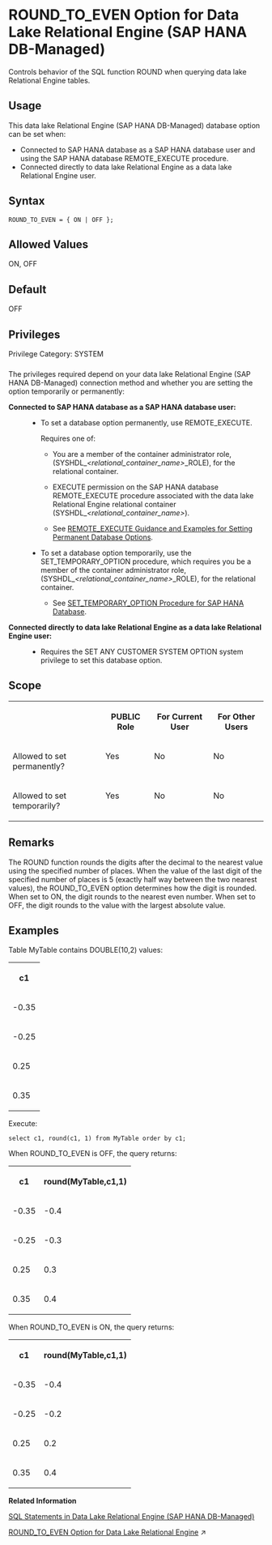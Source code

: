 <!-- loioa9bc41c21e7a44b39e48a3bed69742e5 -->

# ROUND\_TO\_EVEN Option for Data Lake Relational Engine \(SAP HANA DB-Managed\)

Controls behavior of the SQL function ROUND when querying data lake Relational Engine tables.



<a name="loioa9bc41c21e7a44b39e48a3bed69742e5__section_dzz_4jj_kyb"/>

## Usage

This data lake Relational Engine \(SAP HANA DB-Managed\) database option can be set when:

-   Connected to SAP HANA database as a SAP HANA database user and using the SAP HANA database REMOTE\_EXECUTE procedure.
-   Connected directly to data lake Relational Engine as a data lake Relational Engine user.



<a name="loioa9bc41c21e7a44b39e48a3bed69742e5__section_lyv_s3z_lrb"/>

## Syntax

```
ROUND_TO_EVEN = { ON | OFF };
```



<a name="loioa9bc41c21e7a44b39e48a3bed69742e5__section_dhh_t3z_lrb"/>

## Allowed Values

ON, OFF



<a name="loioa9bc41c21e7a44b39e48a3bed69742e5__section_pnt_53z_lrb"/>

## Default

OFF



<a name="loioa9bc41c21e7a44b39e48a3bed69742e5__section_ojw_h5b_dxb"/>

## Privileges

Privilege Category: SYSTEM



### 

The privileges required depend on your data lake Relational Engine \(SAP HANA DB-Managed\) connection method and whether you are setting the option temporarily or permanently:


<dl>
<dt><b>

Connected to SAP HANA database as a SAP HANA database user:

</b></dt>
<dd>

-   To set a database option permanently, use REMOTE\_EXECUTE.

    Requires one of:

    -   You are a member of the container administrator role, \(SYSHDL\_*<relational\_container\_name\>*\_ROLE\), for the relational container.
    -   EXECUTE permission on the SAP HANA database REMOTE\_EXECUTE procedure associated with the data lake Relational Engine relational container \(SYSHDL\_*<relational\_container\_name\>*\).

    -   See [REMOTE\_EXECUTE Guidance and Examples for Setting Permanent Database Options](remote-execute-guidance-and-examples-for-setting-permanent-database-options-0023bea.md).


-   To set a database option temporarily, use the SET\_TEMPORARY\_OPTION procedure, which requires you be a member of the container administrator role, \(SYSHDL\_*<relational\_container\_name\>*\_ROLE\), for the relational container.

    -   See [SET\_TEMPORARY\_OPTION Procedure for SAP HANA Database](../080-sap-hana-database-for-data-lake-relational-engine/set-temporary-option-procedure-for-sap-hana-database-abcd703.md).





</dd><dt><b>

Connected directly to data lake Relational Engine as a data lake Relational Engine user:

</b></dt>
<dd>

-   Requires the SET ANY CUSTOMER SYSTEM OPTION system privilege to set this database option.



</dd>
</dl>



<a name="loioa9bc41c21e7a44b39e48a3bed69742e5__section_ubm_v3z_lrb"/>

## Scope


<table>
<tr>
<th valign="top">

 

</th>
<th valign="top">

PUBLIC Role

</th>
<th valign="top">

For Current User

</th>
<th valign="top">

For Other Users

</th>
</tr>
<tr>
<td valign="top">

Allowed to set permanently?

</td>
<td valign="top">

Yes

</td>
<td valign="top">

No

</td>
<td valign="top">

No

</td>
</tr>
<tr>
<td valign="top">

Allowed to set temporarily?

</td>
<td valign="top">

Yes

</td>
<td valign="top">

No

</td>
<td valign="top">

No

</td>
</tr>
</table>



<a name="loioa9bc41c21e7a44b39e48a3bed69742e5__section_tdx_v3z_lrb"/>

## Remarks

The ROUND function rounds the digits after the decimal to the nearest value using the specified number of places. When the value of the last digit of the specified number of places is 5 \(exactly half way between the two nearest values\), the ROUND\_TO\_EVEN option determines how the digit is rounded. When set to ON, the digit rounds to the nearest even number. When set to OFF, the digit rounds to the value with the largest absolute value.



<a name="loioa9bc41c21e7a44b39e48a3bed69742e5__section_ofc_1jz_lrb"/>

## Examples

Table MyTable contains DOUBLE\(10,2\) values:


<table>
<tr>
<th valign="top">

c1

</th>
</tr>
<tr>
<td valign="top">

\-0.35

</td>
</tr>
<tr>
<td valign="top">

\-0.25

</td>
</tr>
<tr>
<td valign="top">

0.25

</td>
</tr>
<tr>
<td valign="top">

0.35

</td>
</tr>
</table>

Execute:

```
select c1, round(c1, 1) from MyTable order by c1;
```

When ROUND\_TO\_EVEN is OFF, the query returns:


<table>
<tr>
<th valign="top">

c1

</th>
<th valign="top">

round\(MyTable,c1,1\)

</th>
</tr>
<tr>
<td valign="top">

\-0.35

</td>
<td valign="top">

\-0.4

</td>
</tr>
<tr>
<td valign="top">

\-0.25

</td>
<td valign="top">

\-0.3

</td>
</tr>
<tr>
<td valign="top">

0.25

</td>
<td valign="top">

0.3

</td>
</tr>
<tr>
<td valign="top">

0.35

</td>
<td valign="top">

0.4

</td>
</tr>
</table>

When ROUND\_TO\_EVEN is ON, the query returns:


<table>
<tr>
<th valign="top">

c1

</th>
<th valign="top">

round\(MyTable,c1,1\)

</th>
</tr>
<tr>
<td valign="top">

\-0.35

</td>
<td valign="top">

\-0.4

</td>
</tr>
<tr>
<td valign="top">

\-0.25

</td>
<td valign="top">

\-0.2

</td>
</tr>
<tr>
<td valign="top">

0.25

</td>
<td valign="top">

0.2

</td>
</tr>
<tr>
<td valign="top">

0.35

</td>
<td valign="top">

0.4

</td>
</tr>
</table>

**Related Information**  


[SQL Statements in Data Lake Relational Engine \(SAP HANA DB-Managed\)](../030-sql-statements/sql-statements-in-data-lake-relational-engine-sap-hana-db-managed-2d1725b.md "Data lake Relational Engine supports many SQL statements to allow you to perform such tasks as create database objects, administer your system, and manipulate data.")

[ROUND_TO_EVEN Option for Data Lake Relational Engine](https://help.sap.com/viewer/19b3964099384f178ad08f2d348232a9/2023_4_QRC/en-US/a27d00e384f210158811cdeec5401d23.html "Controls behavior of the SQL function ROUND when querying data lake Relational Engine tables.") :arrow_upper_right:

